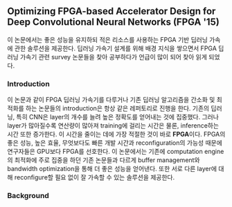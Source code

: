 ## Optimizing FPGA-based Accelerator Design for Deep Convolutional Neural Networks (FPGA '15)

  이 논문에서는 좋은 성능을 유지하되 적은 리소스를 사용하는 FPGA 기반 딥러닝 가속에 관한 솔루션을 제공한다. 
딥러닝 가속기 설계를 위해 배경 지식을 쌓으면서 FPGA 딥러닝 가속기 관련 survey 논문들을 찾아 공부하다가 언급이 많이 되어 찾아 읽게 되었다.

### Introduction

  이 논문과 같이 FPGA 딥러닝 가속기를 다루거나 기존 딥러닝 알고리즘을 간소화 및 최적화를 하는 논문들의 introduction은 항상 같은 레퍼토리로 진행을 한다. 
기존의 딥러닝, 특히 CNN은 layer의 개수를 늘려 높은 정확도를 얻어내는 것에 집중했다. 
그러나 layer가 많아질수록 연산량이 많아져 training에 걸리는 시간은 물론, inference하는 시간 또한 증가한다. 
이 시간을 줄이는 데에 가장 적절한 것이 바로 **FPGA**이다. 
FPGA의 좋은 성능, 높은 효율, 무엇보다도 빠른 개발 시간과 reconfiguration의 가능성 때문에 연구자들은 GPU보다 FPGA를 선호한다. 
이 논문에서는 기존에 computation engine의 최적화에 주로 집중을 하던 기존 논문들과 다르게 buffer management와 bandwidth optimization을 통해 더 좋은 성능을 얻어낸다. 
또한 서로 다른 layer에 대해 reconfigure할 필요 없이 잘 가속할 수 있는 솔루션을 제공한다.

### Background

